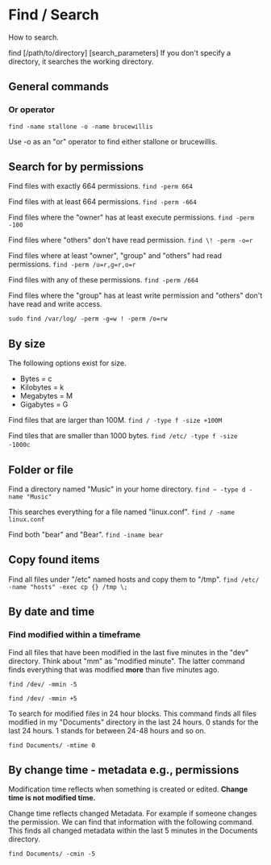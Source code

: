 # Find / Search

How to search.

find \[/path/to/directory] \[search_parameters]
If you don't specify a directory, it searches the working directory.

## General commands

### Or operator
``find -name stallone -o -name brucewillis``

Use -o as an "or" operator to find either stallone or brucewillis.

## Search for by permissions

Find files with exactly 664 permissions.
``find -perm 664``

Find files with at least 664 permissions.
``find -perm -664``

Find files where the "owner" has at least execute permissions.
``find -perm -100``

Find files where "others" don't have read permission.
``find \! -perm -o=r``

Find files where at least "owner", "group" and "others" had read permissions.
``find -perm /u=r,g=r,o=r``

Find files with any of these permissions.
``find -perm /664``

Find files where the "group" has at least write permission and "others" don't have read and write access.

``sudo find /var/log/ -perm -g=w ! -perm /o=rw``

## By size 

The following options exist for size.
- Bytes = c
- Kilobytes = k
- Megabytes = M
- Gigabytes = G

Find files that are larger than 100M.
``find / -type f -size +100M``

Find tiles that are smaller than 1000 bytes.
``find /etc/ -type f -size -1000c`` 

## Folder or file 

Find a directory named "Music" in your home directory.
``find ~ -type d -name "Music"``

This searches everything for a file named "linux.conf".
``find / -name linux.conf``

Find both "bear" and "Bear".
``find -iname bear``
   
## Copy found items

Find all files under "/etc" named hosts and copy them to "/tmp".
``find /etc/ -name "hosts" -exec cp {} /tmp \;``

## By date and time

### Find modified within a timeframe
Find all files that have been modified in the last five minutes in the "dev" directory. Think about "mm" as "modified minute". The latter command finds everything that was modified **more** than five minutes ago.

``find /dev/ -mmin -5``

``find /dev/ -mmin +5``

To search for modified files in 24 hour blocks. This command finds all files modified in my "Documents" directory in the last 24 hours. 0 stands for the last 24 hours. 1 stands for between 24-48 hours and so on.

``find Documents/ -mtime 0``

## By change time - metadata e.g., permissions

Modification time reflects when something is created or edited.
**Change time is not modified time.** 

Change time reflects changed Metadata. For example if someone changes the permission. We can find that information with the following command. This finds all changed metadata within the last 5 minutes in the Documents directory.

``find Documents/ -cmin -5``
